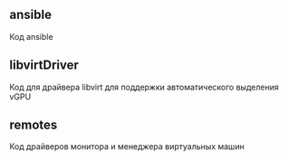 ## ansible
Код ansible

## libvirtDriver
Код для драйвера libvirt для поддержки автоматического выделения vGPU

## remotes 
Код драйверов монитора и менеджера виртуальных машин
